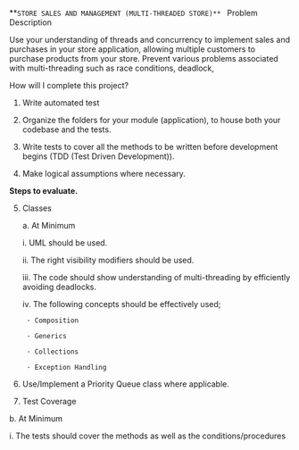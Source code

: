 **`STORE SALES AND MANAGEMENT (MULTI-THREADED STORE)**
`
Problem Description

Use your understanding of threads and concurrency to implement sales and purchases in your store application, allowing multiple customers to purchase products from your store. Prevent various problems associated with multi-threading such as race conditions, deadlock,

How will I complete this project?

1. Write automated test

2. Organize the folders for your module (application), to house both your codebase and the tests.

3. Write tests to cover all the methods to be written before development begins (TDD (Test Driven Development)).

4. Make logical assumptions where necessary.

**Steps to evaluate.**

5. Classes

    a. At Minimum

    i. UML should be used.

    ii. The right visibility modifiers should be used.

    iii. The code should show understanding of multi-threading by efficiently avoiding deadlocks.

    iv. The following concepts should be effectively used;

        · Composition
        
        · Generics
        
        · Collections

        · Exception Handling

2. Use/Implement a Priority Queue class where applicable.

6. Test Coverage

b. At Minimum

i. The tests should cover the methods as well as the conditions/procedures